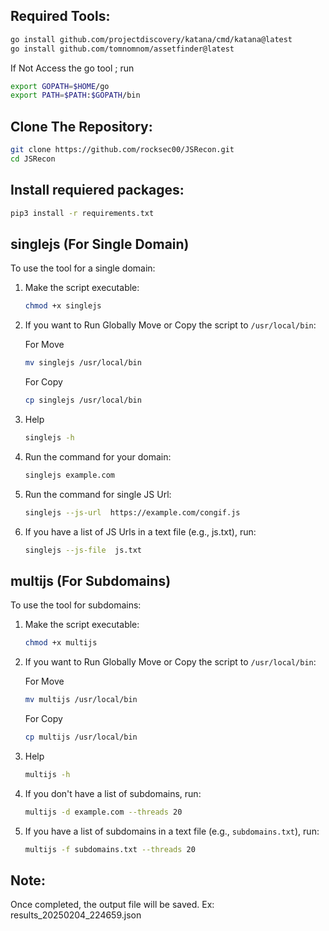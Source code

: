 ## Required Tools:

   ```bash
 go install github.com/projectdiscovery/katana/cmd/katana@latest
 go install github.com/tomnomnom/assetfinder@latest
   ```
If Not Access the go tool ; run
  ```bash
export GOPATH=$HOME/go
export PATH=$PATH:$GOPATH/bin
   ```

## Clone The Repository:

   ```bash
  git clone https://github.com/rocksec00/JSRecon.git
  cd JSRecon
   ```
## Install requiered packages:

   ```bash
   pip3 install -r requirements.txt
   ```

## singlejs (For Single Domain)

To use the tool for a single domain:

1. Make the script executable:
   ```bash
   chmod +x singlejs
   ```
   
2. If you want to Run Globally Move or Copy the script to `/usr/local/bin`:
   
   For Move
   
   ```bash
   mv singlejs /usr/local/bin
   ```
   For Copy
   
      ```bash
   cp singlejs /usr/local/bin
   ```
   
3. Help
   ```bash
   singlejs -h

4. Run the command for your domain:
   ```bash
   singlejs example.com
   ```
5. Run the command for single JS Url:
   ```bash
   singlejs --js-url  https://example.com/congif.js
   ```
6. If you have a list of JS Urls in a text file (e.g., js.txt), run:
   ```bash
   singlejs --js-file  js.txt
   ```

## multijs (For Subdomains)

To use the tool for subdomains:

1. Make the script executable:
   ```bash
   chmod +x multijs
   ```

2. If you want to Run Globally Move or Copy the script to `/usr/local/bin`:
   
   For Move
   
   ```bash
   mv multijs /usr/local/bin
   ```
   For Copy
   
      ```bash
   cp multijs /usr/local/bin
   ```
3. Help
   
   ```bash
   multijs -h
   ```
   
4. If you don't have a list of subdomains, run:
   ```bash
   multijs -d example.com --threads 20
   ```

5. If you have a list of subdomains in a text file (e.g., `subdomains.txt`), run:
   ```bash
   multijs -f subdomains.txt --threads 20
   ```

## Note:
Once completed, the output file will be saved. Ex: results_20250204_224659.json
